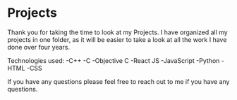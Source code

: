 # Projects

Thank you for taking the time to look at my Projects. I have organized all my projects in one folder, as it will be easier to take a look at all the work I have done over four years.


Technologies used:
  -C++
  -C
  -Objective C
  -React JS
  -JavaScript
  -Python
  -HTML
  -CSS
  
If you have any questions please feel free to reach out to me if you have any questions.

